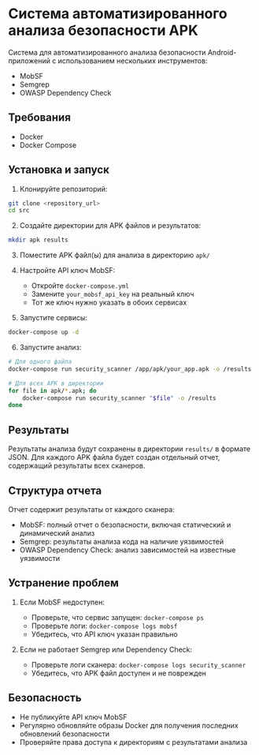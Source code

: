 # Система автоматизированного анализа безопасности APK

Система для автоматизированного анализа безопасности Android-приложений с использованием нескольких инструментов:
- MobSF
- Semgrep
- OWASP Dependency Check

## Требования

- Docker
- Docker Compose

## Установка и запуск

1. Клонируйте репозиторий:
```bash
git clone <repository_url>
cd src
```

2. Создайте директории для APK файлов и результатов:
```bash
mkdir apk results
```

3. Поместите APK файл(ы) для анализа в директорию `apk/`

4. Настройте API ключ MobSF:
   - Откройте `docker-compose.yml`
   - Замените `your_mobsf_api_key` на реальный ключ
   - Тот же ключ нужно указать в обоих сервисах

5. Запустите сервисы:
```bash
docker-compose up -d
```

6. Запустите анализ:
```bash
# Для одного файла
docker-compose run security_scanner /app/apk/your_app.apk -o /results

# Для всех APK в директории
for file in apk/*.apk; do
    docker-compose run security_scanner "$file" -o /results
done
```

## Результаты

Результаты анализа будут сохранены в директории `results/` в формате JSON. Для каждого APK файла будет создан отдельный отчет, содержащий результаты всех сканеров.

## Структура отчета

Отчет содержит результаты от каждого сканера:
- MobSF: полный отчет о безопасности, включая статический и динамический анализ
- Semgrep: результаты анализа кода на наличие уязвимостей
- OWASP Dependency Check: анализ зависимостей на известные уязвимости

## Устранение проблем

1. Если MobSF недоступен:
   - Проверьте, что сервис запущен: `docker-compose ps`
   - Проверьте логи: `docker-compose logs mobsf`
   - Убедитесь, что API ключ указан правильно

2. Если не работает Semgrep или Dependency Check:
   - Проверьте логи сканера: `docker-compose logs security_scanner`
   - Убедитесь, что APK файл доступен и не поврежден

## Безопасность

- Не публикуйте API ключ MobSF
- Регулярно обновляйте образы Docker для получения последних обновлений безопасности
- Проверяйте права доступа к директориям с результатами анализа 